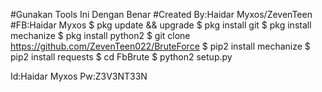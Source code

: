 #Gunakan Tools Ini Dengan Benar
#Created By:Haidar Myxos/ZevenTeen
#FB:Haidar Myxos
$ pkg update && upgrade
$ pkg install git
$ pkg install mechanize
$ pkg install python2
$ git clone https://github.com/ZevenTeen022/BruteForce
$ pip2 install mechanize
$ pip2 install requests
$ cd FbBrute
$ python2 setup.py

Id:Haidar Myxos
Pw:Z3V3NT33N
